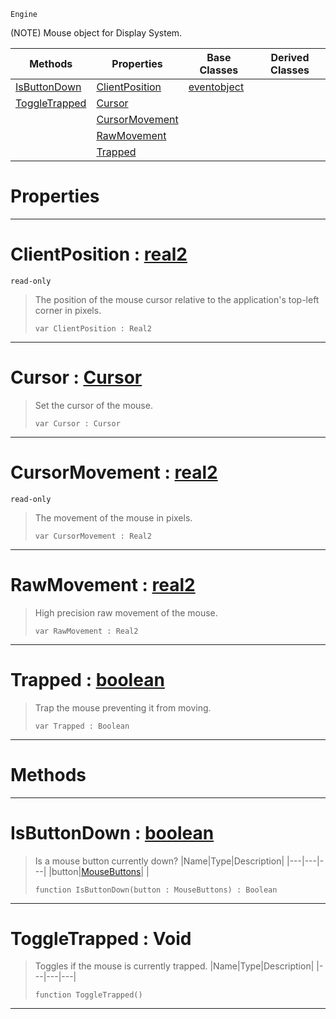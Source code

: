  `Engine`

(NOTE) Mouse object for Display System.

|Methods|Properties|Base Classes|Derived Classes|
|---|---|---|---|
|[ IsButtonDown](https://github.com/ZilchEngine/ZilchDocs/blob/master/code_reference/class_reference/mouse.markdown#isbuttondown-zilch-engine)|[ ClientPosition](https://github.com/ZilchEngine/ZilchDocs/blob/master/code_reference/class_reference/mouse.markdown#clientposition-zilch-engi)|[eventobject](https://github.com/ZilchEngine/ZilchDocs/blob/master/code_reference/class_reference/eventobject.markdown)| |
|[ ToggleTrapped](https://github.com/ZilchEngine/ZilchDocs/blob/master/code_reference/class_reference/mouse.markdown#toggletrapped-void)|[ Cursor](https://github.com/ZilchEngine/ZilchDocs/blob/master/code_reference/class_reference/mouse.markdown#cursor-zilch-engine-docum)| | |
| |[ CursorMovement](https://github.com/ZilchEngine/ZilchDocs/blob/master/code_reference/class_reference/mouse.markdown#cursormovement-zilch-engi)| | |
| |[ RawMovement](https://github.com/ZilchEngine/ZilchDocs/blob/master/code_reference/class_reference/mouse.markdown#rawmovement-zilch-engine)| | |
| |[ Trapped](https://github.com/ZilchEngine/ZilchDocs/blob/master/code_reference/class_reference/mouse.markdown#trapped-zilch-engine-docu)| | |


 #  Properties


---  
 #  ClientPosition : [real2](https://github.com/ZilchEngine/ZilchDocs/blob/master/code_reference/nada_base_types/real2.markdown)

 `read-only`

> The position of the mouse cursor relative to the application's top-left corner in pixels.
> ``` lang=cpp, name=Nada
> var ClientPosition : Real2


---  
 #  Cursor : [Cursor](https://github.com/ZilchEngine/ZilchDocs/blob/master/code_reference/enum_reference.markdown#cursor)

> Set the cursor of the mouse.
> ``` lang=cpp, name=Nada
> var Cursor : Cursor


---  
 #  CursorMovement : [real2](https://github.com/ZilchEngine/ZilchDocs/blob/master/code_reference/nada_base_types/real2.markdown)

 `read-only`

> The movement of the mouse in pixels.
> ``` lang=cpp, name=Nada
> var CursorMovement : Real2


---  
 #  RawMovement : [real2](https://github.com/ZilchEngine/ZilchDocs/blob/master/code_reference/nada_base_types/real2.markdown)

> High precision raw movement of the mouse.
> ``` lang=cpp, name=Nada
> var RawMovement : Real2


---  
 #  Trapped : [boolean](https://github.com/ZilchEngine/ZilchDocs/blob/master/code_reference/nada_base_types/boolean.markdown)

> Trap the mouse preventing it from moving.
> ``` lang=cpp, name=Nada
> var Trapped : Boolean


---  
 #  Methods


---  
 #  IsButtonDown : [boolean](https://github.com/ZilchEngine/ZilchDocs/blob/master/code_reference/nada_base_types/boolean.markdown)

> Is a mouse button currently down?
> |Name|Type|Description|
> |---|---|---|
> |button|[MouseButtons](https://github.com/ZilchEngine/ZilchDocs/blob/master/code_reference/enum_reference.markdown#mousebuttons)| |
> ``` lang=cpp, name=Nada
> function IsButtonDown(button : MouseButtons) : Boolean
> ``` 


---  
 #  ToggleTrapped : Void

> Toggles if the mouse is currently trapped.
> |Name|Type|Description|
> |---|---|---|
> ``` lang=cpp, name=Nada
> function ToggleTrapped()
> ``` 


---  
 

 